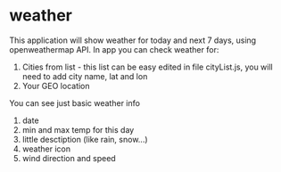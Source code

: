 # weather
This application will show weather for today and next 7 days, using openweathermap API.
In app you can check weather for: 
1. Cities from list - this list can be easy edited in file cityList.js, you will need to add city name, lat and lon
1. Your GEO location

You can see just basic weather info
1. date
1. min and max temp for this day
1. little desctiption (like rain, snow...)
1. weather icon
1. wind direction and speed



